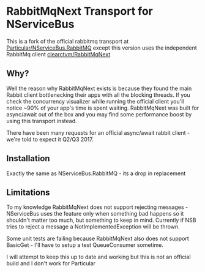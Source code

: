 # RabbitMqNext Transport for NServiceBus

This is a fork of the official rabbitmq transport at [Particular/NServiceBus.RabbitMQ](https://github.com/Particular/NServiceBus.RabbitMQ) except this version uses the independent RabbitMq client [clearctvm/RabbitMqNext](https://github.com/clearctvm/RabbitMqNext)

## Why?
Well the reason why RabbitMqNext exists is because they found the main Rabbit client bottlenecking their apps with all the blocking threads.  If you check the concurrency visualizer while running the official client you'll notice ~90% of your app's time is spent waiting.  RabbitMqNext was built for async/await out of the box and you may find some performance boost by using this transport instead.

There have been many requests for an official async/await rabbit client - we're told to expect it Q2/Q3 2017.

## Installation

Exactly the same as NServiceBus.RabbitMQ - its a drop in replacement

## Limitations

To my knowledge RabbitMqNext does not support rejecting messages - NServiceBus uses the feature only when something bad happens so it shouldn't matter too much, but something to keep in mind.
Currently if NSB tries to reject a message a NotImplementedException will be thrown.

Some unit tests are failing because RabbitMqNext also does not support BasicGet - I'll have to setup a test QueueConsumer sometime.

I will attempt to keep this up to date and working but this is not an official build and I don't work for Particular
